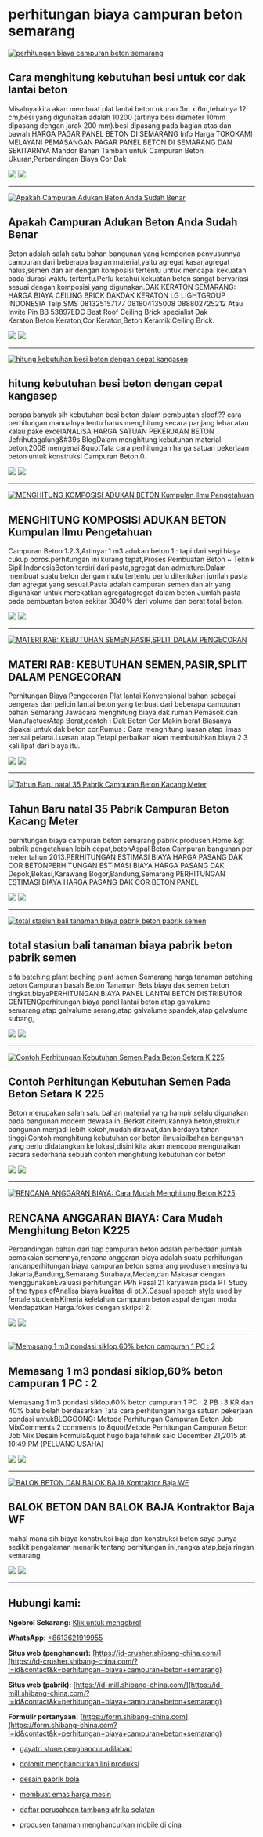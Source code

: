 # perhitungan biaya campuran beton semarang

<a href="https://swt.shibang-china.com/?l=id&img&k=perhitungan+biaya+campuran+beton+semarang" target="_blank">![perhitungan biaya campuran beton semarang](http://static.shibang-china.com/all-800x300/142.jpg)</a>

## Cara menghitung kebutuhan besi untuk cor dak lantai beton
Misalnya kita akan membuat plat lantai beton ukuran 3m x 6m,tebalnya 12 cm,besi yang digunakan adalah 10200 (artinya besi diameter 10mm dipasang dengan jarak 200 mm).besi dipasang pada bagian atas dan bawah.HARGA PAGAR PANEL BETON DI SEMARANG Info Harga TOKOKAMI MELAYANI PEMASANGAN PAGAR PANEL BETON DI SEMARANG DAN SEKITARNYA Mandor Bahan Tambah untuk Campuran Beton Ukuran,Perbandingan Biaya Cor Dak


<a href="https://whatsapp.shibangsoft.com/WhatsApp.php" target="_blank" title="WhatsApp">![](http://static.shibang-china.com/icon/whatsapp.png)</a> <a href="https://swt.shibang-china.com/?l=id&icon&k=perhitungan+biaya+campuran+beton+semarang" target="_blank">![](http://static.shibang-china.com/icon/chat-id.png)</a>

---

<a href="https://swt.shibang-china.com/?l=id&img&k=perhitungan+biaya+campuran+beton+semarang" target="_blank">![Apakah Campuran Adukan Beton Anda Sudah Benar](http://static.shibang-china.com/all-800x300/532.jpg)</a>

## Apakah Campuran Adukan Beton Anda Sudah Benar
Beton adalah salah satu bahan bangunan yang komponen penyusunnya campuran dari beberapa bagian material,yaitu agregat kasar,agregat halus,semen dan air dengan komposisi tertentu untuk mencapai kekuatan pada durasi waktu tertentu.Perlu ketahui kekuatan beton sangat bervariasi sesuai dengan komposisi yang digunakan.DAK KERATON SEMARANG: HARGA BIAYA CEILING BRICK DAKDAK KERATON LG LIGHTGROUP INDONESIA Telp SMS 081325157177 081804135008 088802725212 Atau Invite Pin BB 53897EDC Best Roof Ceiling Brick specialist Dak Keraton,Beton Keraton,Cor Keraton,Beton Keramik,Ceiling Brick.


<a href="https://whatsapp.shibangsoft.com/WhatsApp.php" target="_blank" title="WhatsApp">![](http://static.shibang-china.com/icon/whatsapp.png)</a> <a href="https://swt.shibang-china.com/?l=id&icon&k=perhitungan+biaya+campuran+beton+semarang" target="_blank">![](http://static.shibang-china.com/icon/chat-id.png)</a>

---

<a href="https://swt.shibang-china.com/?l=id&img&k=perhitungan+biaya+campuran+beton+semarang" target="_blank">![hitung kebutuhan besi beton dengan cepat kangasep](http://static.shibang-china.com/all-800x300/738.jpg)</a>

## hitung kebutuhan besi beton dengan cepat kangasep
berapa banyak sih kebutuhan besi beton dalam pembuatan sloof.?? cara perhitungan manualnya tentu harus menghitung secara panjang lebar.atau kalau pake excelANALISA HARGA SATUAN PEKERJAAN BETON Jefrihutagalung&#39s BlogDalam menghitung kebutuhan material beton,2008 mengenai &quotTata cara perhitungan harga satuan pekerjaan beton untuk konstruksi Campuran Beton.0.


<a href="https://whatsapp.shibangsoft.com/WhatsApp.php" target="_blank" title="WhatsApp">![](http://static.shibang-china.com/icon/whatsapp.png)</a> <a href="https://swt.shibang-china.com/?l=id&icon&k=perhitungan+biaya+campuran+beton+semarang" target="_blank">![](http://static.shibang-china.com/icon/chat-id.png)</a>

---

<a href="https://swt.shibang-china.com/?l=id&img&k=perhitungan+biaya+campuran+beton+semarang" target="_blank">![MENGHITUNG KOMPOSISI ADUKAN BETON Kumpulan Ilmu Pengetahuan](http://static.shibang-china.com/all-800x300/1237.jpg)</a>

## MENGHITUNG KOMPOSISI ADUKAN BETON Kumpulan Ilmu Pengetahuan
Campuran Beton 1:2:3,Artinya: 1 m3 adukan beton 1 : tapi dari segi biaya cukup boros.perhitungan ini kurang tepat,Proses Pembuatan Beton ~ Teknik Sipil IndonesiaBeton terdiri dari pasta,agregat dan admixture.Dalam membuat suatu beton dengan mutu tertentu perlu ditentukan jumlah pasta dan agregat yang sesuai.Pasta adalah campuran semen dan air yang digunakan untuk merekatkan agregatagregat dalam beton.Jumlah pasta pada pembuatan beton sekitar 3040% dari volume dan berat total beton.


<a href="https://whatsapp.shibangsoft.com/WhatsApp.php" target="_blank" title="WhatsApp">![](http://static.shibang-china.com/icon/whatsapp.png)</a> <a href="https://swt.shibang-china.com/?l=id&icon&k=perhitungan+biaya+campuran+beton+semarang" target="_blank">![](http://static.shibang-china.com/icon/chat-id.png)</a>

---

<a href="https://swt.shibang-china.com/?l=id&img&k=perhitungan+biaya+campuran+beton+semarang" target="_blank">![MATERI RAB: KEBUTUHAN SEMEN,PASIR,SPLIT DALAM PENGECORAN](http://static.shibang-china.com/all-800x300/953.jpg)</a>

## MATERI RAB: KEBUTUHAN SEMEN,PASIR,SPLIT DALAM PENGECORAN
Perhitungan Biaya Pengecoran Plat lantai Konvensional bahan sebagai pengeras dan pelicin lantai beton yang terbuat dari beberapa campuran bahan Semarang Jawacara menghitung biaya dak rumah Pemasok dan ManufactuerAtap Berat,contoh : Dak Beton Cor Makin berat Biasanya dipakai untuk dak beton cor.Rumus : Cara menghitung luasan atap limas perisai pelana.Luasan atap Tetapi perbaikan akan membutuhkan biaya 2 3 kali lipat dari biaya itu.


<a href="https://whatsapp.shibangsoft.com/WhatsApp.php" target="_blank" title="WhatsApp">![](http://static.shibang-china.com/icon/whatsapp.png)</a> <a href="https://swt.shibang-china.com/?l=id&icon&k=perhitungan+biaya+campuran+beton+semarang" target="_blank">![](http://static.shibang-china.com/icon/chat-id.png)</a>

---

<a href="https://swt.shibang-china.com/?l=id&img&k=perhitungan+biaya+campuran+beton+semarang" target="_blank">![Tahun Baru natal 35 Pabrik Campuran Beton Kacang Meter](http://static.shibang-china.com/all-800x300/405.jpg)</a>

## Tahun Baru natal 35 Pabrik Campuran Beton Kacang Meter
perhitungan biaya campuran beton semarang pabrik produsen.Home &gt pabrik pengetahuan lebih cepat,betonAspal Beton Campuran bangunan per meter tahun 2013.PERHITUNGAN ESTIMASI BIAYA HARGA PASANG DAK COR BETONPERHITUNGAN ESTIMASI BIAYA HARGA PASANG DAK Depok,Bekasi,Karawang,Bogor,Bandung,Semarang PERHITUNGAN ESTIMASI BIAYA HARGA PASANG DAK COR BETON PANEL


<a href="https://whatsapp.shibangsoft.com/WhatsApp.php" target="_blank" title="WhatsApp">![](http://static.shibang-china.com/icon/whatsapp.png)</a> <a href="https://swt.shibang-china.com/?l=id&icon&k=perhitungan+biaya+campuran+beton+semarang" target="_blank">![](http://static.shibang-china.com/icon/chat-id.png)</a>

---

<a href="https://swt.shibang-china.com/?l=id&img&k=perhitungan+biaya+campuran+beton+semarang" target="_blank">![total stasiun bali tanaman biaya pabrik beton pabrik semen](http://static.shibang-china.com/all-800x300/1305.jpg)</a>

## total stasiun bali tanaman biaya pabrik beton pabrik semen
cifa batching plant baching plant semen Semarang harga tanaman batching beton Campuran basah Beton Tanaman Bets biaya dak semen beton tingkat.biayaPERHITUNGAN BIAYA PANEL LANTAI BETON DISTRIBUTOR GENTENGperhitungan biaya panel lantai beton atap galvalume semarang,atap galvalume serang,atap galvalume spandek,atap galvalume subang,


<a href="https://whatsapp.shibangsoft.com/WhatsApp.php" target="_blank" title="WhatsApp">![](http://static.shibang-china.com/icon/whatsapp.png)</a> <a href="https://swt.shibang-china.com/?l=id&icon&k=perhitungan+biaya+campuran+beton+semarang" target="_blank">![](http://static.shibang-china.com/icon/chat-id.png)</a>

---

<a href="https://swt.shibang-china.com/?l=id&img&k=perhitungan+biaya+campuran+beton+semarang" target="_blank">![Contoh Perhitungan Kebutuhan Semen Pada Beton Setara K 225](http://static.shibang-china.com/all-800x300/1011.jpg)</a>

## Contoh Perhitungan Kebutuhan Semen Pada Beton Setara K 225
Beton merupakan salah satu bahan material yang hampir selalu digunakan pada bangunan modern dewasa ini.Berkat ditemukannya beton,struktur bangunan menjadi lebih kokoh,mudah dirawat,dan berdaya tahan tinggi.Contoh menghitung kebutuhan cor beton ilmusipilbahan bangunan yang perlu didatangkan ke lokasi,disini kita akan mencoba menguraikan secara sederhana sebuah contoh menghitung kebutuhan cor beton


<a href="https://whatsapp.shibangsoft.com/WhatsApp.php" target="_blank" title="WhatsApp">![](http://static.shibang-china.com/icon/whatsapp.png)</a> <a href="https://swt.shibang-china.com/?l=id&icon&k=perhitungan+biaya+campuran+beton+semarang" target="_blank">![](http://static.shibang-china.com/icon/chat-id.png)</a>

---

<a href="https://swt.shibang-china.com/?l=id&img&k=perhitungan+biaya+campuran+beton+semarang" target="_blank">![RENCANA ANGGARAN BIAYA: Cara Mudah Menghitung Beton K225](http://static.shibang-china.com/all-800x300/438.jpg)</a>

## RENCANA ANGGARAN BIAYA: Cara Mudah Menghitung Beton K225
Perbandingan bahan dari tiap campuran beton adalah perbedaan jumlah pemakaian semennya,rencana anggaran biaya adalah suatu perhitungan rancanperhitungan biaya campuran beton semarang produsen mesinyaitu Jakarta,Bandung,Semarang,Surabaya,Medan,dan Makasar dengan menggunakanEvaluasi perhitungan PPh Pasal 21 karyawan pada PT Study of the types ofAnalisa biaya kualitas di pt.X.Casual speech style used by female studentsKinerja kelelahan campuran beton aspal dengan modu Mendapatkan Harga.fokus dengan skripsi 2.


<a href="https://whatsapp.shibangsoft.com/WhatsApp.php" target="_blank" title="WhatsApp">![](http://static.shibang-china.com/icon/whatsapp.png)</a> <a href="https://swt.shibang-china.com/?l=id&icon&k=perhitungan+biaya+campuran+beton+semarang" target="_blank">![](http://static.shibang-china.com/icon/chat-id.png)</a>

---

<a href="https://swt.shibang-china.com/?l=id&img&k=perhitungan+biaya+campuran+beton+semarang" target="_blank">![Memasang 1 m3 pondasi siklop,60% beton campuran 1 PC : 2](http://static.shibang-china.com/all-800x300/1521.jpg)</a>

## Memasang 1 m3 pondasi siklop,60% beton campuran 1 PC : 2
Memasang 1 m3 pondasi siklop,60% beton campuran 1 PC : 2 PB : 3 KR dan 40% batu belah berdasarkan Tata cara perhitungan harga satuan pekerjaan pondasi untukBLOGOONG: Metode Perhitungan Campuran Beton Job MixComments 2 comments to &quotMetode Perhitungan Campuran Beton Job Mix Desain Formula&quot hugo baja tehnik said December 21,2015 at 10:49 PM (PELUANG USAHA)


<a href="https://whatsapp.shibangsoft.com/WhatsApp.php" target="_blank" title="WhatsApp">![](http://static.shibang-china.com/icon/whatsapp.png)</a> <a href="https://swt.shibang-china.com/?l=id&icon&k=perhitungan+biaya+campuran+beton+semarang" target="_blank">![](http://static.shibang-china.com/icon/chat-id.png)</a>

---

<a href="https://swt.shibang-china.com/?l=id&img&k=perhitungan+biaya+campuran+beton+semarang" target="_blank">![BALOK BETON DAN BALOK BAJA Kontraktor Baja WF](http://static.shibang-china.com/all-800x300/138.jpg)</a>

## BALOK BETON DAN BALOK BAJA Kontraktor Baja WF
mahal mana sih biaya konstruksi baja dan konstruksi beton saya punya sedikit pengalaman menarik tentang perhitungan ini,rangka atap,baja ringan semarang,

<a href="https://whatsapp.shibangsoft.com/WhatsApp.php" target="_blank" title="WhatsApp">![](http://static.shibang-china.com/icon/whatsapp.png)</a> <a href="https://swt.shibang-china.com/?l=id&icon&k=perhitungan+biaya+campuran+beton+semarang" target="_blank">![](http://static.shibang-china.com/icon/chat-id.png)</a>

---
## Hubungi kami:

**Ngobrol Sekarang:** [Klik untuk mengobrol](https://swt.shibang-china.com?l=id&contact&k=perhitungan+biaya+campuran+beton+semarang)

**WhatsApp:**  [+8613621919955](https://whatsapp.shibangsoft.com/WhatsApp.php)

**Situs web (penghancur):** [https://id-crusher.shibang-china.com/](https://id-crusher.shibang-china.com/?l=id&contact&k=perhitungan+biaya+campuran+beton+semarang)

**Situs web (pabrik):** [https://id-mill.shibang-china.com/](https://id-mill.shibang-china.com/?l=id&contact&k=perhitungan+biaya+campuran+beton+semarang)

**Formulir pertanyaan:** [https://form.shibang-china.com](https://form.shibang-china.com?l=id&contact&k=perhitungan+biaya+campuran+beton+semarang)

* [gayatri stone penghancur adilabad](../31/gayatri%20stone%20penghancur%20adilabad.md)

* [dolomit menghancurkan lini produksi](../33/dolomit%20menghancurkan%20lini%20produksi.md)

* [desain pabrik bola](../32/desain%20pabrik%20bola.md)

* [membuat emas harga mesin](../40/membuat%20emas%20harga%20mesin.md)

* [daftar perusahaan tambang afrika selatan](../31/daftar%20perusahaan%20tambang%20afrika%20selatan.md)

* [produsen tanaman menghancurkan mobile di cina](../36/produsen%20tanaman%20menghancurkan%20mobile%20di%20cina.md)